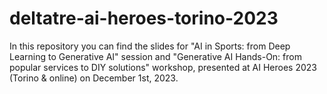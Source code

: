 # deltatre-ai-heroes-torino-2023
In this repository you can find the slides for "AI in Sports: from Deep Learning to Generative AI" session and "Generative AI Hands-On: from popular services to DIY solutions" workshop, presented at AI Heroes 2023 (Torino &amp; online) on December 1st, 2023.

